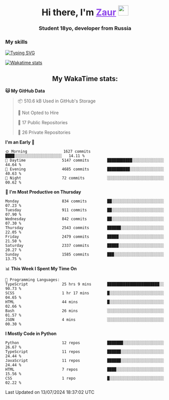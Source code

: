 <h1 align="center">
    Hi there, I'm 
    <a href="https://t.me/skyguy" target="_blank" style="color: #8C43EA">Zaur</a>
    <img src="https://github.com/blackcater/blackcater/raw/main/images/Hi.gif" height="32">
</h1>

<h3 align="center">
    Student 18yo, developer from Russia
</h3>  

### **My skills**
[![Typing SVG](https://readme-typing-svg.herokuapp.com?font=Oxanium&duration=3000&pause=1500&color=8C43EA&height=30&lines=Python:+FastAPI,+Flask,+Aiogram,+Telethon;SQL:+PostgreSQL,+SQLite;JavaScript/TypeScript:+React.js;HTML+(PUG),+CSS+(SCSS))](https://git.io/typing-svg)

[![Wakatime stats](https://github-readme-stats.vercel.app/api/wakatime?username=skyguy&hide_title=true&show_icons=true&title_color=8C43EA&icon_color=BE57EA&bg_color=30,191919,341b56&text_color=B1B1B1&border_radius=10&hide_border=true)](https://github.com/anuraghazra/github-readme-stats)


<h2 align="center"> My WakaTime stats: </h2>

<!--START_SECTION:waka-->
**🐱 My GitHub Data** 

> 📦 510.6 kB Used in GitHub's Storage 
 > 
> 🚫 Not Opted to Hire
 > 
> 📜 17 Public Repositories 
 > 
> 🔑 26 Private Repositories 
 > 
**I'm an Early 🐤** 

```text
🌞 Morning                1627 commits        ████░░░░░░░░░░░░░░░░░░░░░   14.11 % 
🌆 Daytime                5147 commits        ███████████░░░░░░░░░░░░░░   44.64 % 
🌃 Evening                4685 commits        ██████████░░░░░░░░░░░░░░░   40.63 % 
🌙 Night                  72 commits          ░░░░░░░░░░░░░░░░░░░░░░░░░   00.62 % 
```
📅 **I'm Most Productive on Thursday** 

```text
Monday                   834 commits         ██░░░░░░░░░░░░░░░░░░░░░░░   07.23 % 
Tuesday                  911 commits         ██░░░░░░░░░░░░░░░░░░░░░░░   07.90 % 
Wednesday                842 commits         ██░░░░░░░░░░░░░░░░░░░░░░░   07.30 % 
Thursday                 2543 commits        ██████░░░░░░░░░░░░░░░░░░░   22.05 % 
Friday                   2479 commits        █████░░░░░░░░░░░░░░░░░░░░   21.50 % 
Saturday                 2337 commits        █████░░░░░░░░░░░░░░░░░░░░   20.27 % 
Sunday                   1585 commits        ███░░░░░░░░░░░░░░░░░░░░░░   13.75 % 
```


📊 **This Week I Spent My Time On** 

```text
💬 Programming Languages: 
TypeScript               25 hrs 9 mins       ███████████████████████░░   90.73 % 
SCSS                     1 hr 17 mins        █░░░░░░░░░░░░░░░░░░░░░░░░   04.65 % 
HTML                     44 mins             █░░░░░░░░░░░░░░░░░░░░░░░░   02.66 % 
Bash                     26 mins             ░░░░░░░░░░░░░░░░░░░░░░░░░   01.57 % 
JSON                     4 mins              ░░░░░░░░░░░░░░░░░░░░░░░░░   00.30 % 
```

**I Mostly Code in Python** 

```text
Python                   12 repos            ███████░░░░░░░░░░░░░░░░░░   26.67 % 
TypeScript               11 repos            ██████░░░░░░░░░░░░░░░░░░░   24.44 % 
JavaScript               11 repos            ██████░░░░░░░░░░░░░░░░░░░   24.44 % 
HTML                     7 repos             ████░░░░░░░░░░░░░░░░░░░░░   15.56 % 
CSS                      1 repo              █░░░░░░░░░░░░░░░░░░░░░░░░   02.22 % 
```




 Last Updated on 13/07/2024 18:37:02 UTC
<!--END_SECTION:waka-->

